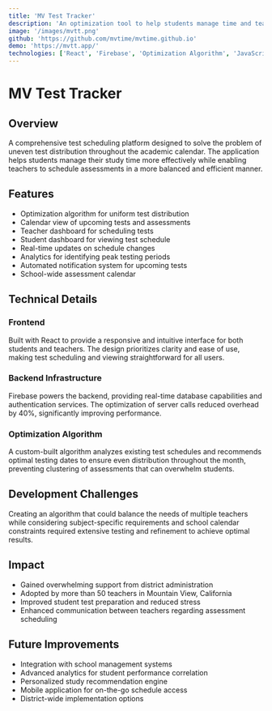 ```yaml
---
title: 'MV Test Tracker'
description: 'An optimization tool to help students manage time and teachers schedule tests more efficiently.'
image: '/images/mvtt.png'
github: 'https://github.com/mvtime/mvtime.github.io'
demo: 'https://mvtt.app/'
technologies: ['React', 'Firebase', 'Optimization Algorithm', 'JavaScript']
---
```

# MV Test Tracker
## Overview
A comprehensive test scheduling platform designed to solve the problem of uneven test distribution throughout the academic calendar. The application helps students manage their study time more effectively while enabling teachers to schedule assessments in a more balanced and efficient manner.

## Features
- Optimization algorithm for uniform test distribution
- Calendar view of upcoming tests and assessments
- Teacher dashboard for scheduling tests
- Student dashboard for viewing test schedule
- Real-time updates on schedule changes
- Analytics for identifying peak testing periods
- Automated notification system for upcoming tests
- School-wide assessment calendar

## Technical Details
### Frontend
Built with React to provide a responsive and intuitive interface for both students and teachers. The design prioritizes clarity and ease of use, making test scheduling and viewing straightforward for all users.

### Backend Infrastructure
Firebase powers the backend, providing real-time database capabilities and authentication services. The optimization of server calls reduced overhead by 40%, significantly improving performance.

### Optimization Algorithm
A custom-built algorithm analyzes existing test schedules and recommends optimal testing dates to ensure even distribution throughout the month, preventing clustering of assessments that can overwhelm students.

## Development Challenges
Creating an algorithm that could balance the needs of multiple teachers while considering subject-specific requirements and school calendar constraints required extensive testing and refinement to achieve optimal results.

## Impact
- Gained overwhelming support from district administration
- Adopted by more than 50 teachers in Mountain View, California
- Improved student test preparation and reduced stress
- Enhanced communication between teachers regarding assessment scheduling

## Future Improvements
- Integration with school management systems
- Advanced analytics for student performance correlation
- Personalized study recommendation engine
- Mobile application for on-the-go schedule access
- District-wide implementation options